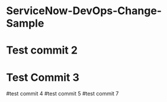 # ServiceNow-DevOps-Change-Sample
# Test commit 2
# Test Commit 3 
#test commit 4
#test commit 5
#test commit 7
